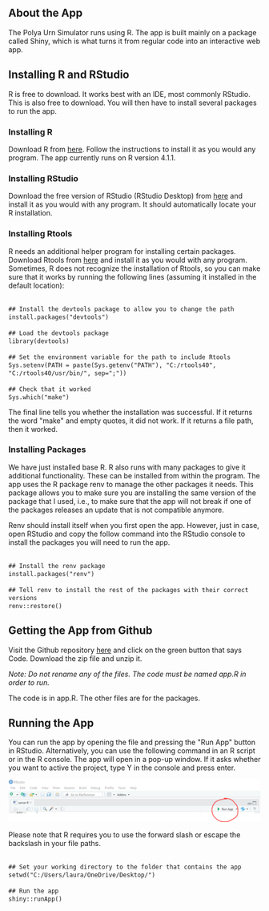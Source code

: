 ## About the App

The Polya Urn Simulator runs using R. The app is built mainly on a package called Shiny, which is what turns it from regular code into an interactive web app. 

## Installing R and RStudio

R is free to download. It works best with an IDE, most commonly RStudio. This is also free to download. You will then have to install several packages to run the app. 

### Installing R

Download R from [here](http://lib.stat.cmu.edu/R/CRAN/). Follow the instructions to install it as you would any program. The app currently runs on R version 4.1.1.

### Installing RStudio

Download the free version of RStudio (RStudio Desktop) from [here](https://www.rstudio.com/products/rstudio/download/) and install it as you would with any program. It should automatically locate your R installation. 

### Installing Rtools

R needs an additional helper program for installing certain packages. Download Rtools from [here](https://cran.r-project.org/bin/windows/Rtools/) and install it as you would with any program. Sometimes, R does not recognize the installation of Rtools, so you can make sure that it works by running the following lines (assuming it installed in the default location): 

```{r eval=FALSE}

## Install the devtools package to allow you to change the path 
install.packages("devtools")

## Load the devtools package
library(devtools)

## Set the environment variable for the path to include Rtools
Sys.setenv(PATH = paste(Sys.getenv("PATH"), "C:/rtools40", "C:/rtools40/usr/bin/", sep=";"))

## Check that it worked
Sys.which("make")

```

The final line tells you whether the installation was successful. If it returns the word "make" and empty quotes, it did not work. If it returns a file path, then it worked. 

### Installing Packages

We have just installed base R. R also runs with many packages to give it additional functionality. These can be installed from within the program. The app uses the R package renv to manage the other packages it needs. This package allows you to make sure you are installing the same version of the package that I used, i.e., to make sure that the app will not break if one of the packages releases an update that is not compatible anymore. 

Renv should install itself when you first open the app. However, just in case, open RStudio and copy the follow command into the RStudio console to install the packages you will need to run the app. 

```{r eval=FALSE}

## Install the renv package
install.packages("renv")

## Tell renv to install the rest of the packages with their correct versions
renv::restore()

```


## Getting the App from Github

Visit the Github repository [here](https://github.com/laurakcaron/Polya-Urns-Simulations) and click on the green button that says Code. Download the zip file and unzip it.

*Note: Do not rename any of the files. The code must be named app.R in order to run.*

The code is in app.R. The other files are for the packages. 

## Running the App

You can run the app by opening the file and pressing the "Run App" button in RStudio. Alternatively, you can use the following command in an R script or in the R console. The app will open in a pop-up window. If it asks whether you want to active the project, type Y in the console and press enter.

![](https://github.com/laurakcaron/Polya-Urns-Simulations/blob/main/info/run%20app%20button.PNG?raw=true)

Please note that R requires you to use the forward slash or escape the backslash in your file paths. 

```{r eval=FALSE}

## Set your working directory to the folder that contains the app
setwd("C:/Users/laura/OneDrive/Desktop/")

## Run the app
shiny::runApp()

```

